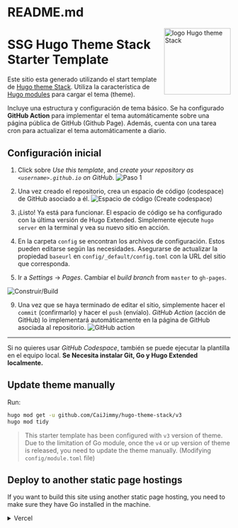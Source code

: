# README.md


<img align="right" width="150" alt="logo Hugo theme Stack" src="https://user-images.githubusercontent.com/5889006/190859553-5b229b4f-c476-4cbd-928f-890f5265ca4c.png">

# SSG Hugo Theme Stack Starter Template

Este sitio esta generado utilizando el start template de [Hugo theme Stack](https://github.com/CaiJimmy/hugo-theme-stack). Utiliza la característica de [Hugo modules](https://gohugo.io/hugo-modules/) para cargar el tema (theme).

Incluye una estructura y configuración de tema básico. Se ha configurado **GitHub Action** para implementar el tema automáticamente sobre una página pública de GitHub (Github Page). Además, cuenta con una tarea cron para actualizar el tema automáticamente a diario.

## Configuración inicial

1. Click sobre *Use this template*, and *create your repository as `<username>.github.io` on GitHub*.
![Paso 1](https://user-images.githubusercontent.com/5889006/156916624-20b2a784-f3a9-4718-aa5f-ce2a436b241f.png)

2. Una vez creado el repositorio, crea un espacio de código (codespace) de GitHub asociado a él.
   ![Espacio de código (Create codespace)](https://user-images.githubusercontent.com/5889006/156916672-43b7b6e9-4ffb-4704-b4ba-d5ca40ffcae7.png)

3. ¡Listo! Ya está para funcionar. El espacio de código se ha configurado con la última versión de Hugo Extended. Simplemente ejecute `hugo server` en la terminal y vea su nuevo sitio en acción.

4. En la carpeta `config` se encontran los archivos de configuración. Estos pueden editarse según las necesidades. Asegurarse de actualizar la propiedad `baseurl` en `config/_default/config.toml` con la URL del sitio que corresponda.

5. Ir a  *Settings* -> *Pages*. Cambiar el *build branch* from `master` to `gh-pages`.

![Construir/Build](https://github.com/namanh11611/hugo-theme-stack-starter/assets/16586200/12c763cd-bead-4923-b610-8788f388fcb5)

9. Una vez que se haya terminado de editar el sitio, simplemente hacer el `commit` (confirmarlo) y hacer el `push` (envíalo). *GitHub Action* (acción de GitHub) lo implementará automáticamente en la página de GitHub asociada al repositorio.
![GitHub action](https://user-images.githubusercontent.com/5889006/156916881-90b8bb9b-1925-4e60-9d7a-8026cda729bf.png)

---

Si no quieres usar *GitHub Codespace*, también se puede ejecutar la plantilla en el equipo local. **Se Necesita instalar Git, Go y Hugo Extended localmente.**

## Update theme manually

Run:

```bash
hugo mod get -u github.com/CaiJimmy/hugo-theme-stack/v3
hugo mod tidy
```

> This starter template has been configured with `v3` version of theme. Due to the limitation of Go module, once the `v4` or up version of theme is released, you need to update the theme manually. (Modifying `config/module.toml` file)

## Deploy to another static page hostings

If you want to build this site using another static page hosting, you need to make sure they have Go installed in the machine. 

<details>
  <summary>Vercel</summary>
  
You need to overwrite build command to install manually Go:

```
amazon-linux-extras install golang1.11 && hugo --gc --minify
```

![](https://user-images.githubusercontent.com/5889006/156917172-01e4d418-3469-4ffb-97e4-a905d28b8424.png)

If you are using Node.js 20, you need to overwrite the install command to install manually Go:

```
dnf install -y golang
```

![image](https://github.com/zhi-yi-huang/hugo-theme-stack-starter/assets/83860323/777c1109-dfc8-4893-9db7-1305ec027cf5)


Make sure also to specify Hugo version in the environment variable `HUGO_VERSION` (Use the latest version of Hugo extended):

![Environment variable](https://user-images.githubusercontent.com/5889006/156917212-afb7c70d-ab85-480f-8288-b15781a462c0.png)
</details>
